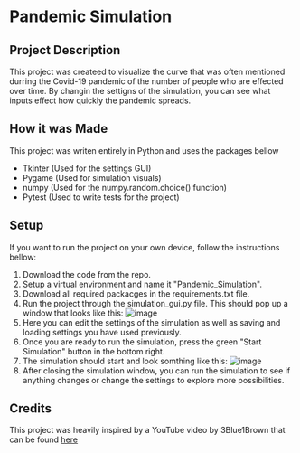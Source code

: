 # Pandemic Simulation

## Project Description
This project was createed to visualize the curve that was often mentioned durring the Covid-19 pandemic of the number of people who are effected over time. By changin the settigns of the simulation, you can see what inputs effect how quickly the pandemic spreads.

## How it was Made

This project was writen entirely in Python and uses the packages bellow
- Tkinter (Used for the settings GUI)
- Pygame (Used for simulation visuals)
- numpy (Used for the numpy.random.choice() function)
- Pytest (Used to write tests for the project)

## Setup
If you want to run the project on your own device, follow the instructions bellow:
1. Download the code from the repo.
2. Setup a virtual environment and name it "Pandemic_Simulation".
3. Download all required packacges in the requirements.txt file.
4. Run the project through the simulation_gui.py file. This should pop up a window that looks like this:
   ![image](https://github.com/user-attachments/assets/0e8458ff-ce52-430b-ac89-5f6032d71718)
5. Here you can edit the settings of the simulation as well as saving and loading settings you have used previously.
6. Once you are ready to run the simulation, press the green "Start Simulation" button in the bottom right.
7. The simulation should start and look somthing like this:
   ![image](https://github.com/user-attachments/assets/65f311c9-f59f-4dd4-a204-109ab1c70c31)
8. After closing the simulation window, you can run the simulation to see if anything changes or change the settings to explore more possibilities.

## Credits
This project was heavily inspired by a YouTube video by 3Blue1Brown that can be found [here](https://www.youtube.com/watch?v=gxAaO2rsdIs)

